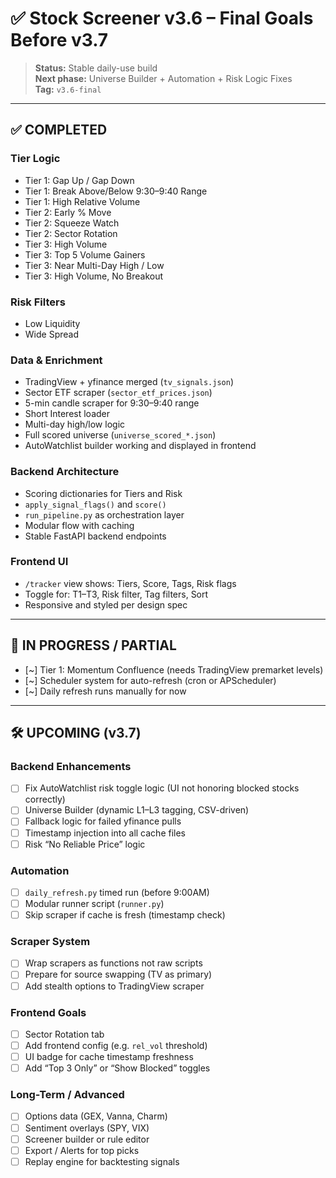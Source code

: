 # ✅ Stock Screener v3.6 – Final Goals Before v3.7

> **Status:** Stable daily-use build  
> **Next phase:** Universe Builder + Automation + Risk Logic Fixes  
> **Tag:** `v3.6-final`

---

## ✅ COMPLETED

### Tier Logic
- Tier 1: Gap Up / Gap Down  
- Tier 1: Break Above/Below 9:30–9:40 Range  
- Tier 1: High Relative Volume  
- Tier 2: Early % Move  
- Tier 2: Squeeze Watch  
- Tier 2: Sector Rotation  
- Tier 3: High Volume  
- Tier 3: Top 5 Volume Gainers  
- Tier 3: Near Multi-Day High / Low  
- Tier 3: High Volume, No Breakout  

### Risk Filters
- Low Liquidity  
- Wide Spread  

### Data & Enrichment
- TradingView + yfinance merged (`tv_signals.json`)  
- Sector ETF scraper (`sector_etf_prices.json`)  
- 5-min candle scraper for 9:30–9:40 range  
- Short Interest loader  
- Multi-day high/low logic  
- Full scored universe (`universe_scored_*.json`)  
- AutoWatchlist builder working and displayed in frontend  

### Backend Architecture
- Scoring dictionaries for Tiers and Risk  
- `apply_signal_flags()` and `score()`  
- `run_pipeline.py` as orchestration layer  
- Modular flow with caching  
- Stable FastAPI backend endpoints  

### Frontend UI
- `/tracker` view shows: Tiers, Score, Tags, Risk flags  
- Toggle for: T1–T3, Risk filter, Tag filters, Sort  
- Responsive and styled per design spec  

---

## 🔄 IN PROGRESS / PARTIAL

- [~] Tier 1: Momentum Confluence (needs TradingView premarket levels)  
- [~] Scheduler system for auto-refresh (cron or APScheduler)  
- [~] Daily refresh runs manually for now  

---

## 🛠️ UPCOMING (v3.7)

### Backend Enhancements
- [ ] Fix AutoWatchlist risk toggle logic (UI not honoring blocked stocks correctly)  
- [ ] Universe Builder (dynamic L1–L3 tagging, CSV-driven)  
- [ ] Fallback logic for failed yfinance pulls  
- [ ] Timestamp injection into all cache files  
- [ ] Risk “No Reliable Price” logic  

### Automation
- [ ] `daily_refresh.py` timed run (before 9:00AM)  
- [ ] Modular runner script (`runner.py`)  
- [ ] Skip scraper if cache is fresh (timestamp check)  

### Scraper System
- [ ] Wrap scrapers as functions not raw scripts  
- [ ] Prepare for source swapping (TV as primary)  
- [ ] Add stealth options to TradingView scraper  

### Frontend Goals
- [ ] Sector Rotation tab  
- [ ] Add frontend config (e.g. `rel_vol` threshold)  
- [ ] UI badge for cache timestamp freshness  
- [ ] Add “Top 3 Only” or “Show Blocked” toggles  

### Long-Term / Advanced
- [ ] Options data (GEX, Vanna, Charm)  
- [ ] Sentiment overlays (SPY, VIX)  
- [ ] Screener builder or rule editor  
- [ ] Export / Alerts for top picks  
- [ ] Replay engine for backtesting signals  